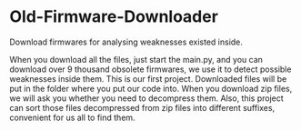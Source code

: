 # Old-Firmware-Downloader
Download firmwares for analysing weaknesses existed inside.

When you download all the files, just start the main.py, and you can download over 9 thousand obsolete firmwares, we use it to detect possible weaknesses inside them.
This is our first project.
Downloaded files will be put in the folder where you put our code into. When you download zip files, we will ask you whether you need to decompress them.
Also, this project can sort those files decompressed from zip files into different suffixes, convenient for us all to find them.

